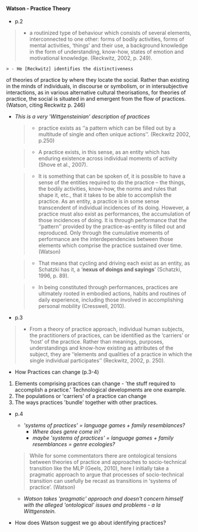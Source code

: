 #### Watson - Practice Theory
- p.2
> - a routinized type of behaviour which consists of several elements,
interconnected to one other: forms of bodily activities,
forms of mental activities, ‘things’ and their use, a background
knowledge in the form of understanding, know-how, states of
emotion and motivational knowledge. (Reckwitz, 2002, p. 249).

    > - He [Reckwitz] identifies the distinctiveness
of theories of practice by where they locate the social.
Rather than existing in the minds of individuals, in discourse or
symbolism, or in intersubjective interactions, as in various alternative
cultural theorisations, for theories of practice, the social is situated
in and emergent from the flow of practices. (Watson, citing Reckwitz p. 246)

- _This is a very 'Wittgensteinian' description of practices_

    > - practice exists as ‘‘a pattern which can be filled out by a multitude
of single and often unique actions’’. (Reckwitz 2002, p.250)

    > - A practice exists, in this sense, as an entity which has enduring existence across individual moments of activity (Shove et al., 2007).

    > - It is something that can be
spoken of, it is possible to have a sense of the entities required to
do the practice – the things, the bodily activities, know-how, the
norms and rules that shape it, etc., that it takes to be able to accomplish
the practice. As an entity, a practice is in some sense transcendent
of individual incidences of its doing. However, a
practice must also exist as performances, the accumulation of
those incidences of doing. It is through performance that the ‘‘pattern’’
provided by the practice-as-entity is filled out and reproduced.
Only through the cumulative moments of performance
are the interdependencies between those elements which comprise
the practice sustained over time. (Watson)

    > - That means that cycling and driving each exist as an entity, as Schatzki has it, a
‘**nexus of doings and sayings**’ (Schatzki, 1996, p. 89).

    > - In being constituted through performances,
practices are ultimately rooted in embodied actions,
habits and routines of daily experience, including those involved
in accomplishing personal mobility (Cresswell, 2010).

- p.3
> - From a theory of practice approach,
individual human subjects, the practitioners of practices, can be
identified as the ‘carriers’ or ‘host’ of the practice. Rather than
meanings, purposes, understandings and know-how existing as
attributes of the subject, they are ‘‘elements and qualities of a practice
in which the single individual participates’’ (Reckwitz, 2002, p.
250).

- How Practices can change (p.3-4)
1. Elements comprising practices can change - 'the stuff required to accomplish a practice.' Technological developments are one example.
2. The populations or 'carriers' of a practice can change
3. The ways practices 'bundle' together with other practices.

- p.4
    - _'systems of practices' = language games + family resemblances?_
        - _Where does genre come in?_
        - _maybe 'systems of practices' = language games + family resemblances = genre ecologies?_
    > While for some commentators
there are ontological tensions between theories of practice and approaches
to socio-technical transition like the MLP (Geels, 2010),
here I initially take a pragmatic approach to argue that processes
of socio-technical transition can usefully be recast as transitions
in ‘systems of practice’. (Watson)

    - _Watson takes 'pragmatic' approach and doesn't concern himself with the alleged 'ontological' issues and problems - a la Wittgenstein._

- How does Watson suggest we go about identifying practices?

